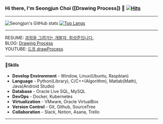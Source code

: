 ### Hi there, I'm Seongjun Choi ([Drawing Process]) 👋 [![Hits](https://hits.seeyoufarm.com/api/count/incr/badge.svg?url=https%3A%2F%2Fgithub.com%2FDrawingProcess%2F&count_bg=%2379C83D&title_bg=%23555555&icon=&icon_color=%23E7E7E7&title=hits&edge_flat=false)](https://hits.seeyoufarm.com)

***

<!--
**seongjunChoi0714/seongjunChoi0714** is a ✨ _special_ ✨ repository because its `README.md` (this file) appears on your GitHub profile.

Here are some ideas to get you started:

- 🔭 I’m currently working on ...
- 🌱 I’m currently learning ...
- 👯 I’m looking to collaborate on ...
- 🤔 I’m looking for help with ...
- 💬 Ask me about ...
- 📫 How to reach me: ...
- 😄 Pronouns: ...
- ⚡ Fun fact: ...
-->
![Seongjun's GitHub stats](https://github-readme-stats.vercel.app/api?username=DrawingProcess&count_private=true&show_icons=true&theme=radical)
[![Top Langs](https://github-readme-stats.vercel.app/api/top-langs/?username=DrawingProcess&layout=compact)](https://github.com/anuraghazra/github-readme-stats)
***
RESUME: [과정을 그려가는 개발자, 최성준입니다.](https://www.notion.so/65e5dbbaeeb841f48dfc11766dd207ef)<br/>
BLOG: [Drawing Process](https://csj000714.tistory.com/)<br/>
YOUTUBE: [드프 drawProcess](https://www.youtube.com/channel/UC61RSyqJK8I42EyVCSlJCqw)<br/>
***
#### 🌱Skills
- **Develop Environment** - Window, Linux(Ubuntu, Raspbian)
- **Language** - Python(Library), C/C++(Algorithm), Matlab(Math), Java(Android Studio)
- **Database** - Oracle Live SQL, MySQL
- **DevOps** - Docker, Kubernetes
- **Virtualization** - VMware, Oracle VirtualBox
- **Version Control** - Git, Github, SourceTree
- **Collaboration** - Slack, Notion, Asana, Trello
***
